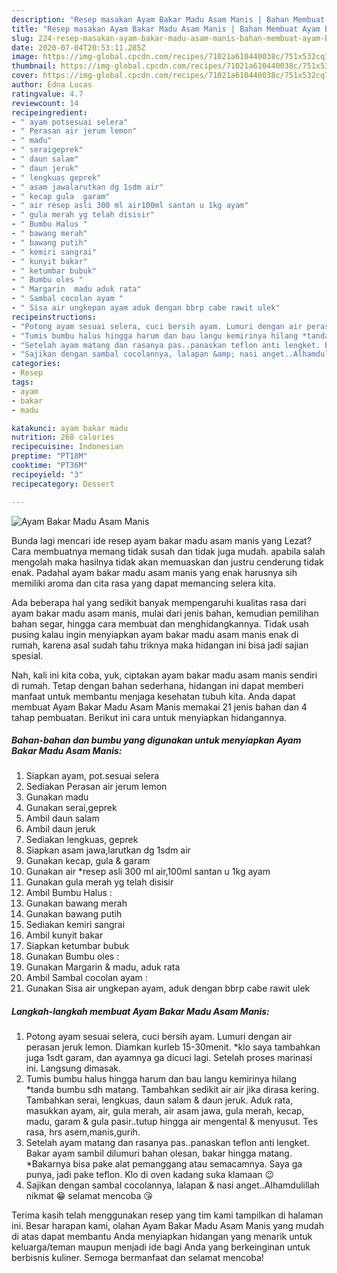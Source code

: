 ```yaml
---
description: "Resep masakan Ayam Bakar Madu Asam Manis | Bahan Membuat Ayam Bakar Madu Asam Manis Yang Enak Dan Mudah"
title: "Resep masakan Ayam Bakar Madu Asam Manis | Bahan Membuat Ayam Bakar Madu Asam Manis Yang Enak Dan Mudah"
slug: 224-resep-masakan-ayam-bakar-madu-asam-manis-bahan-membuat-ayam-bakar-madu-asam-manis-yang-enak-dan-mudah
date: 2020-07-04T20:53:11.285Z
image: https://img-global.cpcdn.com/recipes/71021a610440038c/751x532cq70/ayam-bakar-madu-asam-manis-foto-resep-utama.jpg
thumbnail: https://img-global.cpcdn.com/recipes/71021a610440038c/751x532cq70/ayam-bakar-madu-asam-manis-foto-resep-utama.jpg
cover: https://img-global.cpcdn.com/recipes/71021a610440038c/751x532cq70/ayam-bakar-madu-asam-manis-foto-resep-utama.jpg
author: Edna Lucas
ratingvalue: 4.7
reviewcount: 14
recipeingredient:
- " ayam potsesuai selera"
- " Perasan air jerum lemon"
- " madu"
- " seraigeprek"
- " daun salam"
- " daun jeruk"
- " lengkuas geprek"
- " asam jawalarutkan dg 1sdm air"
- " kecap gula  garam"
- " air resep asli 300 ml air100ml santan u 1kg ayam"
- " gula merah yg telah disisir"
- " Bumbu Halus "
- " bawang merah"
- " bawang putih"
- " kemiri sangrai"
- " kunyit bakar"
- " ketumbar bubuk"
- " Bumbu oles "
- " Margarin  madu aduk rata"
- " Sambal cocolan ayam "
- " Sisa air ungkepan ayam aduk dengan bbrp cabe rawit ulek"
recipeinstructions:
- "Potong ayam sesuai selera, cuci bersih ayam. Lumuri dengan air perasan jeruk lemon. Diamkan kurleb 15-30menit. *klo saya tambahkan juga 1sdt garam, dan ayamnya ga dicuci lagi. Setelah proses marinasi ini. Langsung dimasak."
- "Tumis bumbu halus hingga harum dan bau langu kemirinya hilang *tanda bumbu sdh matang. Tambahkan sedikit air air jika dirasa kering. Tambahkan serai, lengkuas, daun salam &amp; daun jeruk. Aduk rata, masukkan ayam, air, gula merah, air asam jawa, gula merah, kecap, madu, garam &amp; gula pasir..tutup hingga air mengental &amp; menyusut. Tes rasa, hrs asem,manis,gurih."
- "Setelah ayam matang dan rasanya pas..panaskan teflon anti lengket. Bakar ayam sambil dilumuri bahan olesan, bakar hingga matang. *Bakarnya bisa pake alat pemanggang atau semacamnya. Saya ga punya, jadi pake teflon. Klo di oven kadang suka klamaan 😉"
- "Sajikan dengan sambal cocolannya, lalapan &amp; nasi anget..Alhamdulillah nikmat 😁 selamat mencoba 😘"
categories:
- Resep
tags:
- ayam
- bakar
- madu

katakunci: ayam bakar madu 
nutrition: 268 calories
recipecuisine: Indonesian
preptime: "PT18M"
cooktime: "PT36M"
recipeyield: "3"
recipecategory: Dessert

---
```



![Ayam Bakar Madu Asam Manis](https://img-global.cpcdn.com/recipes/71021a610440038c/751x532cq70/ayam-bakar-madu-asam-manis-foto-resep-utama.jpg)

Bunda lagi mencari ide resep ayam bakar madu asam manis yang Lezat? Cara membuatnya memang tidak susah dan tidak juga mudah. apabila salah mengolah maka hasilnya tidak akan memuaskan dan justru cenderung tidak enak. Padahal ayam bakar madu asam manis yang enak harusnya sih memiliki aroma dan cita rasa yang dapat memancing selera kita.

Ada beberapa hal yang sedikit banyak mempengaruhi kualitas rasa dari ayam bakar madu asam manis, mulai dari jenis bahan, kemudian pemilihan bahan segar, hingga cara membuat dan menghidangkannya. Tidak usah pusing kalau ingin menyiapkan ayam bakar madu asam manis enak di rumah, karena asal sudah tahu triknya maka hidangan ini bisa jadi sajian spesial.




Nah, kali ini kita coba, yuk, ciptakan ayam bakar madu asam manis sendiri di rumah. Tetap dengan bahan sederhana, hidangan ini dapat memberi manfaat untuk membantu menjaga kesehatan tubuh kita. Anda dapat membuat Ayam Bakar Madu Asam Manis memakai 21 jenis bahan dan 4 tahap pembuatan. Berikut ini cara untuk menyiapkan hidangannya.

<!--inarticleads1-->

##### Bahan-bahan dan bumbu yang digunakan untuk menyiapkan Ayam Bakar Madu Asam Manis:

1. Siapkan  ayam, pot.sesuai selera
1. Sediakan  Perasan air jerum lemon
1. Gunakan  madu
1. Gunakan  serai,geprek
1. Ambil  daun salam
1. Ambil  daun jeruk
1. Sediakan  lengkuas, geprek
1. Siapkan  asam jawa,larutkan dg 1sdm air
1. Gunakan  kecap, gula &amp; garam
1. Gunakan  air *resep asli 300 ml air,100ml santan u 1kg ayam
1. Gunakan  gula merah yg telah disisir
1. Ambil  Bumbu Halus :
1. Gunakan  bawang merah
1. Gunakan  bawang putih
1. Sediakan  kemiri sangrai
1. Ambil  kunyit bakar
1. Siapkan  ketumbar bubuk
1. Gunakan  Bumbu oles :
1. Gunakan  Margarin &amp; madu, aduk rata
1. Ambil  Sambal cocolan ayam :
1. Gunakan  Sisa air ungkepan ayam, aduk dengan bbrp cabe rawit ulek




<!--inarticleads2-->

##### Langkah-langkah membuat Ayam Bakar Madu Asam Manis:

1. Potong ayam sesuai selera, cuci bersih ayam. Lumuri dengan air perasan jeruk lemon. Diamkan kurleb 15-30menit. *klo saya tambahkan juga 1sdt garam, dan ayamnya ga dicuci lagi. Setelah proses marinasi ini. Langsung dimasak.
1. Tumis bumbu halus hingga harum dan bau langu kemirinya hilang *tanda bumbu sdh matang. Tambahkan sedikit air air jika dirasa kering. Tambahkan serai, lengkuas, daun salam &amp; daun jeruk. Aduk rata, masukkan ayam, air, gula merah, air asam jawa, gula merah, kecap, madu, garam &amp; gula pasir..tutup hingga air mengental &amp; menyusut. Tes rasa, hrs asem,manis,gurih.
1. Setelah ayam matang dan rasanya pas..panaskan teflon anti lengket. Bakar ayam sambil dilumuri bahan olesan, bakar hingga matang. *Bakarnya bisa pake alat pemanggang atau semacamnya. Saya ga punya, jadi pake teflon. Klo di oven kadang suka klamaan 😉
1. Sajikan dengan sambal cocolannya, lalapan &amp; nasi anget..Alhamdulillah nikmat 😁 selamat mencoba 😘




Terima kasih telah menggunakan resep yang tim kami tampilkan di halaman ini. Besar harapan kami, olahan Ayam Bakar Madu Asam Manis yang mudah di atas dapat membantu Anda menyiapkan hidangan yang menarik untuk keluarga/teman maupun menjadi ide bagi Anda yang berkeinginan untuk berbisnis kuliner. Semoga bermanfaat dan selamat mencoba!
